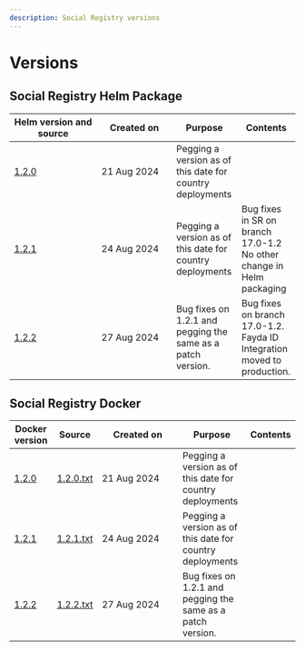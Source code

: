 ```yaml
---
description: Social Registry versions
---
```


# Versions

## Social Registry Helm Package

<table><thead><tr><th width="138">Helm version and source </th><th width="116">Created on</th><th>Purpose</th><th>Contents</th></tr></thead><tbody><tr><td><a href="https://github.com/OpenG2P/openg2p-social-registry-deployment/tree/v1.2.0">1.2.0</a></td><td>21 Aug 2024</td><td>Pegging a version as of this date for country deployments</td><td></td></tr><tr><td><a href="https://github.com/OpenG2P/openg2p-social-registry-deployment/tree/v1.2.1">1.2.1</a></td><td>24 Aug 2024</td><td>Pegging a version as of this date for country deployments</td><td>Bug fixes in SR on branch 17.0-1.2<br>No other change in Helm packaging</td></tr><tr><td><a href="https://github.com/OpenG2P/openg2p-social-registry-deployment/tree/v1.2.2">1.2.2</a></td><td>27 Aug 2024</td><td>Bug fixes on 1.2.1 and pegging the same as  a patch version. </td><td>Bug fixes on branch 17.0-1.2.<br>Fayda ID Integration moved to production.<br> </td></tr></tbody></table>

## Social Registry Docker

<table><thead><tr><th>Docker version</th><th>Source</th><th width="126">Created on</th><th>Purpose</th><th>Contents</th></tr></thead><tbody><tr><td><a href="https://hub.docker.com/layers/openg2p/openg2p-social-registry-odoo-package/1.2.0/images/sha256-707ff5cf9e3b365a6c751c84213e95dc190623238349dbdd196d0c9065b3112b?context=repo">1.2.0</a></td><td><a href="https://github.com/OpenG2P/openg2p-packaging/blob/main/packaging/packages/social-registry/1.2.0.txt">1.2.0.txt</a></td><td>21 Aug 2024</td><td>Pegging a version as of this date for country deployments</td><td></td></tr><tr><td><a href="https://hub.docker.com/layers/openg2p/openg2p-social-registry-odoo-package/1.2.1/images/sha256-9e710d5cb6708f2dc660e38eeac55dea6a080215bf51f3f9d6d7e22c5f9acf9c?context=repo">1.2.1</a></td><td><a href="https://github.com/OpenG2P/openg2p-packaging/blob/main/packaging/packages/social-registry/1.2.1.txt">1.2.1.txt</a></td><td>24 Aug 2024</td><td>Pegging a version as of this date for country deployments</td><td></td></tr><tr><td><a href="https://hub.docker.com/layers/openg2p/openg2p-social-registry-odoo-package/1.2.2/images/sha256-cb5f19c854bb718404ed62f03edc1f71164bf2991caff02cd59f671bd57e2361?context=explore">1.2.2</a></td><td><a href="https://github.com/OpenG2P/openg2p-packaging/blob/main/packaging/packages/social-registry/1.2.2.txt">1.2.2.txt</a></td><td>27 Aug 2024</td><td>Bug fixes on 1.2.1 and pegging the same as  a patch version. </td><td></td></tr></tbody></table>

